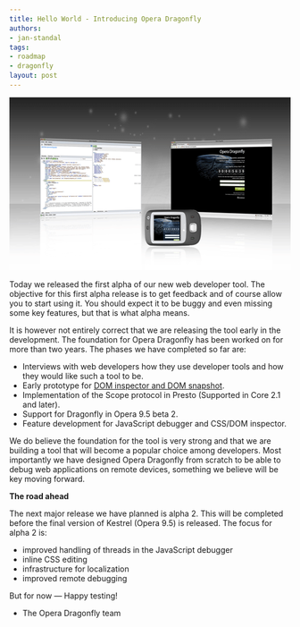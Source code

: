 ```yaml
---
title: Hello World - Introducing Opera Dragonfly
authors:
- jan-standal
tags:
- roadmap
- dragonfly
layout: post
---
```

<img src="/blog/introducing-the-dragonfly/1dragonfly.gif" width="640" height="309" alt="Opera Dragonfly" />

<p>Today we released the first alpha of our new web developer tool. The objective for this first alpha release is to get feedback and of course allow you to start using it. You should expect it to be buggy and even missing some key features, but that is what alpha means.</p>

<p>It is however not entirely correct that we are releasing the tool early in the development. The foundation for Opera Dragonfly has been worked on for more than two years. The phases we have completed so far are:</p>

<ul>
<li>Interviews with web developers how they use developer tools and how they would like such a tool to be.</li>
<li>Early prototype for <a href="http://dev.opera.com/tools/">DOM inspector and DOM snapshot</a>.</li>
<li>Implementation of the Scope protocol in Presto (Supported in Core 2.1 and later).</li>
<li>Support for Dragonfly in Opera 9.5 beta 2.</li>
<li>Feature development for JavaScript debugger and CSS/DOM inspector.</li>
</ul>

<p>We do believe the foundation for the tool is very strong and that we are building a tool that will become a popular choice among developers. Most importantly we have designed Opera Dragonfly from scratch to be able to debug web applications on remote devices, something we believe will be key moving forward.</p>

<strong>The road ahead</strong>

<p>The next major release we have planned is alpha 2. This will be completed before the final version of Kestrel (Opera 9.5) is released. The focus for alpha 2 is:</p>

<ul>
<li>improved handling of threads in the JavaScript debugger</li>
<li>inline CSS editing</li>
<li>infrastructure for localization</li>
<li>improved remote debugging</li>
</ul>

<p>But for now — Happy testing!</p>

- The Opera Dragonfly team
